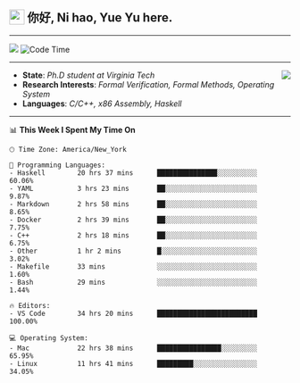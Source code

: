 <h2> <img style="vertical-align: text-bottom;" src=https://slackmojis.com/emojis/13253-yay-frog/download/ width=27> 你好, Ni hao, Yue Yu here. </h2>

---

![](https://visitor-badge.glitch.me/badge?page_id=fishjump.fishjump&amp;left_color=gray&amp;right_color=red) ![Code Time](https://img.shields.io/badge/Code%20Time-153%20hrs%2041%20mins-blue)

---

<img align='right' src=https://slackmojis.com/emojis/5264-coding/download> </td>

- **State**: *Ph.D student at Virginia Tech*
- **Research Interests**: *Formal Verification, Formal Methods, Operating System*
- **Languages**: *C/C++, x86 Assembly, Haskell*

---


📊 **This Week I Spent My Time On** 

```text
🕑︎ Time Zone: America/New_York

💬 Programming Languages:
- Haskell        20 hrs 37 mins      ███████████████░░░░░░░░░░     60.06%
- YAML           3 hrs 23 mins       ██░░░░░░░░░░░░░░░░░░░░░░░     9.87%
- Markdown       2 hrs 58 mins       ██░░░░░░░░░░░░░░░░░░░░░░░     8.65%
- Docker         2 hrs 39 mins       ██░░░░░░░░░░░░░░░░░░░░░░░     7.75%
- C++            2 hrs 18 mins       ██░░░░░░░░░░░░░░░░░░░░░░░     6.75%
- Other          1 hr 2 mins         █░░░░░░░░░░░░░░░░░░░░░░░░     3.02%
- Makefile       33 mins             ░░░░░░░░░░░░░░░░░░░░░░░░░     1.60%
- Bash           29 mins             ░░░░░░░░░░░░░░░░░░░░░░░░░     1.44%

🔥 Editors:
- VS Code        34 hrs 20 mins      █████████████████████████     100.00%

💻 Operating System:
- Mac            22 hrs 38 mins      ████████████████░░░░░░░░░     65.95%
- Linux          11 hrs 41 mins      █████████░░░░░░░░░░░░░░░░     34.05%
```

